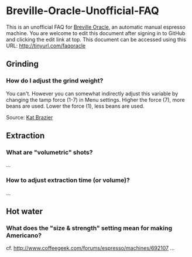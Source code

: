 # Breville-Oracle-Unofficial-FAQ

This is an unofficial FAQ for [Breville Oracle](http://www.brevilleoracle.com/), an automatic manual espresso machine. You are welcome to edit this document after signing in to GitHub and clicking the edit link at top. This document can be accessed using this URL: http://tinyurl.com/faqoracle

## Grinding

### How do I adjust the grind weight?

You can't. However you can somewhat indirectly adjust this variable by changing the tamp force (1-7) in Menu settings. Higher the force (7), more beans are used. Lower the force (1), less beans are used. 

Source: [Kat Brazier](http://coffeegeek.com/forums/espresso/machines/661368#661368)

## Extraction

### What are "volumetric" shots?

...

### How to adjust extraction time (or volume)?

...

## Hot water

### What does the "size & strength" setting mean for making Americano?

cf. http://www.coffeegeek.com/forums/espresso/machines/692107
...

